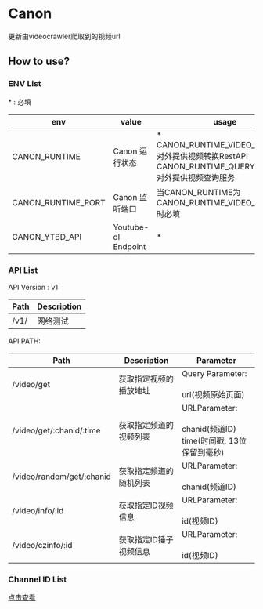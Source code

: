 # Canon
更新由videocrawler爬取到的视频url

## How to use?

### ENV List

\* : 必填

env|value|usage|
---|-----|-----|
CANON_RUNTIME|Canon 运行状态|* <br/> CANON_RUNTIME_VIDEO_SERVICE:对外提供视频转换RestAPI <br/> CANON_RUNTIME_QUERY_SERVICE:对外提供视频查询服务|
CANON_RUNTIME_PORT|Canon 监听端口|当CANON_RUNTIME为CANON_RUNTIME_VIDEO_SERVICE时必填|
CANON_YTBD_API|Youtube-dl Endpoint|* |

### API List

API Version : v1

Path|Description|
----|-----------|
/v1/|网络测试|

API PATH:

Path|Description|Parameter|
----|-----------|---------|
/video/get|获取指定视频的播放地址|Query Parameter:<br/><br/> url(视频原始页面)|
/video/get/:chanid/:time|获取指定频道的视频列表|URLParameter:<br/><br/>   chanid(频道ID) <br/>  time(时间戳, 13位保留到毫秒)|
/video/random/get/:chanid|获取指定频道的随机列表|URLParameter:<br/><br/> chanid(频道ID)|
/video/info/:id | 获取指定ID视频信息|URLParameter:<br/><br/> id(视频ID)|
/video/czinfo/:id | 获取指定ID锤子视频信息|URLParameter:<br/><br/> id(视频ID)|

### Channel ID List

[点击查看](https://bitbucket.org/andy-zhang/bado/wiki/Channel)
